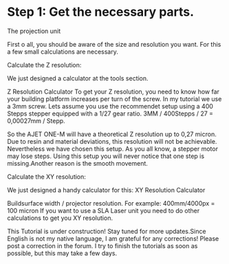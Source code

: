 # Step 1: Get the necessary parts.
The projection unit

First o all, you should be aware of the size and resolution you want. For this a few small calculations are necessary.

Calculate the Z resolution:

We just designed a calculator at the tools section.

Z Resolution Calculator
To get your Z resolution, you need to know how far your building platform increases per turn of the screw. In my tutorial we use a 3mm screw. Lets assume you use the recommendet setup using a 400 Stepps stepper equipped with a 1/27 gear ratio.
3MM / 400Stepps / 27 = 0,00027mm / Stepp.

So the AJET ONE-M will have a theoretical Z resolution up to 0,27 micron. Due to resin and material deviations, this resolution will not be achievable. Nevertheless we have chosen this setup. As you all know, a stepper motor may lose steps. Using this setup you will never notice that one step is missing.Another reason is the smooth movement.

Calculate the XY resolution:

We just designed a handy calculator for this:
XY Resolution Calculator

Buildsurface width / projector resolution. For example: 400mm/4000px = 100 micron
If you want to use a SLA Laser unit you need to do other calculations to get you XY resolution.

 

This Tutorial is under construction! Stay tuned for more updates.Since English is not my native language, I am grateful for any corrections! Please post a correction in the forum. I try to finish the tutorials as soon as possible, but this may take a few days.
